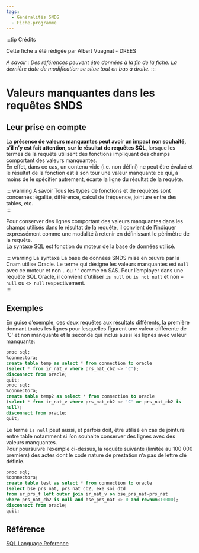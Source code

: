 ```yaml
---
tags:
  - Généralités SNDS
  - Fiche-programme
---
```


:::tip Crédits

Cette fiche a été rédigée par Albert Vuagnat - DREES

*A savoir : Des références peuvent être données à la fin de la fiche. La dernière date de modification se situe tout en bas à droite.*
:::

# Valeurs manquantes dans les requêtes SNDS

<TagLinks />

## Leur prise en compte

La **présence de valeurs manquantes peut avoir un impact non souhaité, s’il n’y est fait attention,
sur le résultat de requêtes SQL**, lorsque les termes de la requête utilisent des fonctions impliquant des champs comportant des valeurs manquantes.  
En effet, dans ce cas, un contenu vide (i.e. non défini) ne peut être évalué et le résultat de la fonction est à son tour une valeur manquante ce qui, à moins de le spécifier autrement, écarte la ligne du résultat de la requête. 

::: warning A savoir
Tous les types de fonctions et de requêtes sont concernés: égalité, différence, calcul de fréquence, jointure entre des tables, etc.   
:::

Pour conserver des lignes comportant des valeurs manquantes dans les champs utilisés dans le résultat de la requête, il convient de l’indiquer expressément comme une modalité à retenir en définissant le périmètre de la requête.  
La syntaxe SQL est fonction du moteur de la base de données utilisé.

::: warning La syntaxe
La base de données SNDS mise en œuvre par la Cnam utilise Oracle. Le terme qui désigne les valeurs
manquantes est `null` avec ce moteur et non `.` ou `‘’` comme en SAS. Pour l’employer dans une
requête SQL Oracle, il convient d’utiliser `is null` ou `is not null` et non `= null`
ou `<> null` respectivement.  
:::

## Exemples


En guise d’exemple, ces deux requêtes aux résultats différents, la première donnant toutes les lignes
pour lesquelles figurent une valeur différente de 'C' et non manquante et la seconde qui inclus aussi
les lignes avec valeur manquante:


```sql
proc sql;
%connectora;
create table temp as select * from connection to oracle
(select * from ir_nat_v where prs_nat_cb2 <> 'C');
disconnect from oracle;
quit;
proc sql;
%connectora;
create table temp2 as select * from connection to oracle
(select * from ir_nat_v where prs_nat_cb2 <> 'C' or prs_nat_cb2 is
null);
disconnect from oracle;
quit;
```

Le terme `is null` peut aussi, et parfois doit, être utilisé en cas de jointure entre table notamment si l’on souhaite conserver des lignes avec des valeurs manquantes.  
Pour poursuivre l’exemple ci-dessus, la requête suivante (limitée au 100 000 premiers) des actes dont le code nature de prestation n’a pas de lettre clé définie.


```sql
proc sql;
%connectora;
create table test as select * from connection to oracle
(select bse_prs_nat, prs_nat_cb2, exe_soi_dtd
from er_prs_f left outer join ir_nat_v on bse_prs_nat=prs_nat
where prs_nat_cb2 is null and bse_prs_nat <> 0 and rownum<10000);
disconnect from oracle;
quit;
```

## Référence

[SQL Language Reference](https://docs.oracle.com/en/database/oracle/oracle-database/19/sqlrf/Nulls.html)





